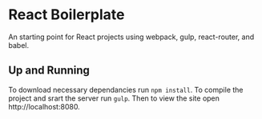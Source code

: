 # React Boilerplate
An starting point for React projects using webpack, gulp, react-router, and babel.

## Up and Running
To download necessary dependancies run `npm install`.
To compile the project and srart the server run `gulp`.
Then to view the site open http://localhost:8080.
